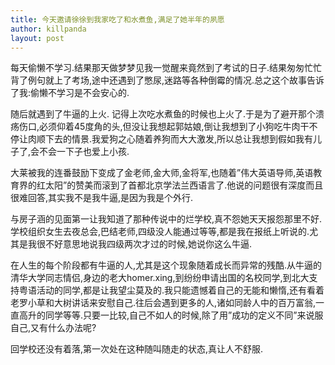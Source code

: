```yaml
---
title: 今天邀请徐徐到我家吃了和水煮鱼,满足了她半年的夙愿
author: killpanda
layout: post
---
```

每天偷懒不学习.结果那天做梦梦见我一觉醒来竟然到了考试的日子.结果匆匆忙忙背了例句就上了考场,途中还遇到了憋尿,迷路等各种倒霉的情况.总之这个故事告诉了我:偷懒不学习是不会安心的.

随后就遇到了牛逼的上火. 记得上次吃水煮鱼的时候也上火了.于是为了避开那个溃疡伤口,必须仰着45度角的头,但没让我想起郭姑娘,倒让我想到了小狗吃牛肉干不停让肉顺下去的情景.我爱狗之心随着养狗而大大激发,所以总让我想到假如我有儿子了,会不会一下子也爱上小孩.

大莱被我的连番鼓励下变成了金老师,金大师,金将军,也随着&#8221;伟大英语导师,英语教育界的红太阳&#8221;的赞美而滚到了首都北京学法兰西语言了.他说的问题很有深度而且很难回答,其实我不是我牛逼,是因为我是个外行.

与房子涵的见面第一让我知道了那种传说中的烂学校,真不怨她天天报怨那里不好.学校组织女生去夜总会,巴结老师,四级没人能通过等等,都是我在报纸上听说的.尤其是我很不好意思地说我四级两次才过的时候,她说你这么牛逼.

在人生的每个阶段都有牛逼的人,尤其是这个现象随着成长而异常的残酷.从牛逼的清华大学同志情侣,身边的老大homer.xing,到纷纷申请出国的名校同学,到北大支持粤语活动的同学,都是让我望尘莫及的.我只能遗憾着自己的无能和懒惰,还有看着老罗小草和大树讲话来安慰自己.往后会遇到更多的人,诸如同龄人中的百万富翁,一直高升的同学等等.只要一比较,自己不如人的时候,除了用&#8221;成功的定义不同&#8221;来说服自己,又有什么办法呢?

回学校还没有着落,第一次处在这种随叫随走的状态,真让人不舒服.
